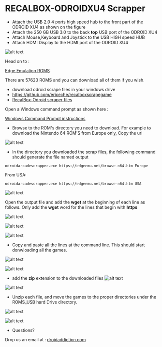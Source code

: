 # RECALBOX-ODROIDXU4 Scrapper

* Attach the USB 2.0 4 ports high speed hub to the front part of the ODROID XU4 as shown on the figure
* Attach the 250 GB USB 3.0 to the back **top** USB port of the ODROID XU4
* Attach Mouse,Keyboard and Joystick to the USB HIGH speed HUB
* Attach HDMI Display to the HDMI port of the ODROID XU4

 
![alt text](http://www.droidaddiction.com//installation.png "Logo Title Text 1")



Head on to :

[Edge Emulation ROMS](https://edgeemu.net/)

There are 57623 ROMS and you can download all of them if you wish.


* download odroid scrape files in your windows drive
* https://github.com/ericeche/recalboxscrapegame
* [RecalBox-Odroid scraper files](https://github.com/ericeche/recalboxscrapegame )


Open a Windows command prompt as shown here :

[Windows Command Prompt instructions](https://www.digitalcitizen.life/7-ways-launch-command-prompt-windows-7-windows-8)

* Browse to the ROM's directory you need to download. For example to download the Nintendo 64 ROM'S from Europe only, Copy the url  

![alt text](http://www.droidaddiction.com/odroid//odoroid/edgeemu1.PNG "Logo Title Text 1")


* In the directory you downloaded the scrap files, the following command should generate the file named output


```
odroidarcadescrapper.exe https://edgeemu.net/browse-n64.htm Europe

```
From USA:

```
odroidarcadescrapper.exe https://edgeemu.net/browse-n64.htm USA

```


![alt text](http://www.droidaddiction.com/odroid//odoroid/scrape1.PNG "Logo Title Text 1")

Open the output file and add the **wget** at the beginning of each line as follows. Only add the **wget** word for the lines that begin with **https** 

![alt text](http://www.droidaddiction.com/odroid//odoroid/scrape2.PNG "Logo Title Text 1")


![alt text](http://www.droidaddiction.com/odroid//odoroid/scrape3.PNG "Logo Title Text 1")


![alt text](http://www.droidaddiction.com/odroid//odoroid/scrape4.PNG "Logo Title Text 1")

* Copy and paste all the lines at the command line. This should start donwloading all the games.

![alt text](http://www.droidaddiction.com/odroid//odoroid/scrape5.PNG "Logo Title Text 1")

![alt text](http://www.droidaddiction.com/odroid//odoroid/scrape6.PNG "Logo Title Text 1")

* add the **zip** extension to the downloaded files
![alt text](http://www.droidaddiction.com/odroid//odoroid/scrape7.PNG "Logo Title Text 1")

![alt text](http://www.droidaddiction.com/odroid//odoroid/scrape8.PNG "Logo Title Text 1")

* Unzip  each file, and move the games to the proper directories under the ROMS_USB hard Drive directory.


![alt text](http://www.droidaddiction.com/game.png "Logo Title Text 1")


![alt text](http://www.droidaddiction.com/rom.png "Logo Title Text 1")

* Questions?

Drop us an email at : [droidaddiction.com](http://www.droidaddiction.com/)

